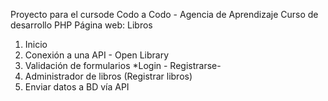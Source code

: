 Proyecto para el cursode Codo a Codo - Agencia de Aprendizaje
Curso de desarrollo PHP
Página web: Libros
1. Inicio
2. Conexión a una API - Open Library
3. Validación de formularios *Login - Registrarse-
4. Administrador de libros (Registrar libros)
5. Enviar datos a BD vía API

